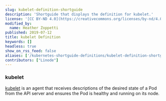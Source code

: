 ```yaml
---
slug: kubelet-definition-shortguide
description: 'Shortguide that displays the definition for kubelet.'
license: '[CC BY-ND 4.0](https://creativecommons.org/licenses/by-nd/4.0)'
modified_by:
  name: Heather Zoppetti
published: 2019-07-12
title: kubelet Definition
keywords: []
headless: true
show_on_rss_feed: false
aliases: ['/kubernetes-shortguide-definitions/kubelet-definition-shortguide/']
contributors: ["Linode"]
---
```


### kubelet

[kubelet](https://kubernetes.io/docs/reference/command-line-tools-reference/kubelet/) is an agent that receives descriptions of the desired state of a Pod from the API server and ensures the Pod is healthy and running on its node.
